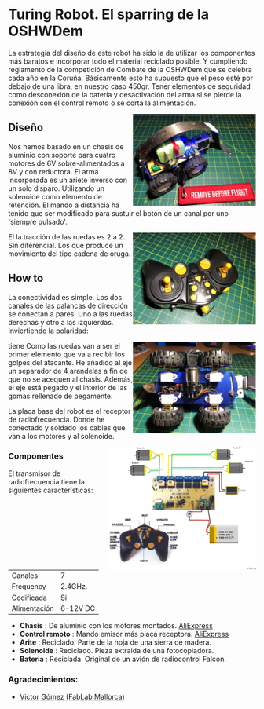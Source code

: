 # Turing Robot. El sparring de la OSHWDem
La estrategia del diseño de este robot ha sido la de utilizar los componentes más baratos e incorporar todo el material reciclado posible. Y cumpliendo reglamento de la competición de Combate de la OSHWDem que se celebra cada año en la Coruña. Básicamente esto ha supuesto que el peso esté por debajo de una libra, en nuestro caso 450gr. Tener elementos de seguridad como desconexión de la bateria y desactivación del arma si se pierde la conexión con el control remoto o se corta la alimentación.

<img src="https://github.com/DanielOrts/turing-robot/blob/master/images/Turing-Robot_front_mini.JPG" width="250" align="right" />

## Diseño
Nos hemos basado en un chasis de aluminio con soporte para cuatro motores de 6V sobre-alimentados a 8V y con reductora. El arma incorporada es un ariete inverso con un solo disparo. Utilizando un solenoide como elemento de retención. El mando a distancia ha tenido que ser modificado para sustuir el botón de un canal por uno 'siempre pulsado'.

<img src="https://github.com/DanielOrts/turing-robot/blob/master/images/Turing-Robot_control_mini.JPG" width="250" align="right" />
El la tracción de las ruedas es 2 a 2. Sin diferencial. Los que produce un movimiento del tipo cadena de oruga.

## How to
La conectividad es simple. Los dos canales de las palancas de dirección se conectan a pares. Uno a las ruedas derechas y otro a las izquierdas. Inviertiendo la polaridad:

<img src="https://github.com/DanielOrts/turing-robot/blob/master/images/Turing-Robot_back_mini.JPG" width="250" align="right" />tiene
Como las ruedas van a ser el primer elemento que va a recibir los golpes del atacante. He añadido al eje un separador de 4 arandelas a fin de que no se acequen al chasis. Además, el eje está pegado y el interior de las gomas rellenado de pegamente.

La placa base del robot es el receptor de radiofrecuencia. Donde he conectado y soldado los cables que van a los motores y al solenoide.

<img src="https://github.com/DanielOrts/turing-robot/blob/master/Turing-Robot_Sketch_bb.png" width="300" align="right" />

### Componentes
El transmisor de radiofrecuencia tiene la siguientes características:

|   |   |
|---|---|
|Canales|7|
|Frequency|2.4GHz.|
|Codificada|Si|
|Alimentación|6-12V DC|

- **Chasis** : De aluminio con los motores montados. [AliExpress](https://www.aliexpress.com/item/32901509996.html)
- **Control remoto** : Mando emisor más placa receptora. [AliExpress](https://www.aliexpress.com/item/32893229546.html)
- **Arite** : Reciclado. Parte de la hoja de una sierra de madera.
- **Solenoide** : Reciclado. Pieza extraida de una fotocopiadora.
- **Bateria** : Reciclada. Original de un avión de radiocontrol Falcon.

### Agradecimientos:
- [Victor Gómez (FabLab Mallorca)](http://fablabmallorca.com/)

